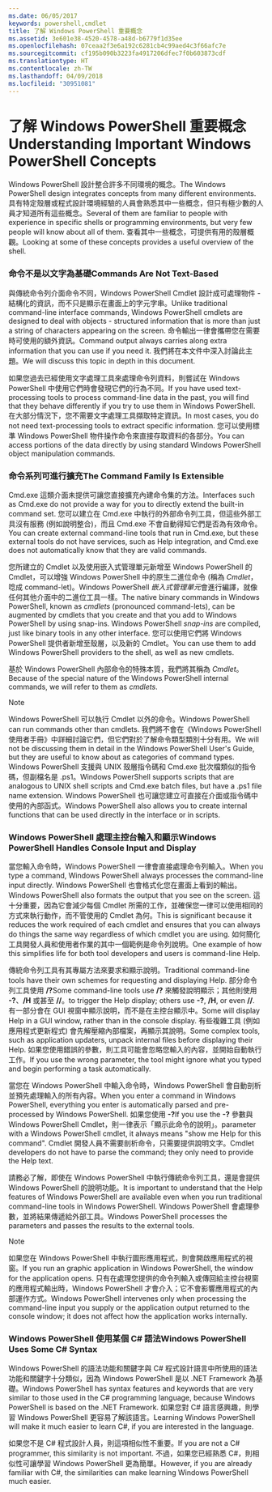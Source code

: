 ```yaml
---
ms.date: 06/05/2017
keywords: powershell,cmdlet
title: 了解 Windows PowerShell 重要概念
ms.assetid: 3e601e38-4520-4578-a48d-b6779f1d35ee
ms.openlocfilehash: 07ceaa2f3e6a192c6281cb4c99aed4c3f66afc7e
ms.sourcegitcommit: cf195b090b3223fa4917206dfec7f0b603873cdf
ms.translationtype: HT
ms.contentlocale: zh-TW
ms.lasthandoff: 04/09/2018
ms.locfileid: "30951081"
---
```

# <a name="understanding-important-windows-powershell-concepts"></a><span data-ttu-id="a76d6-103">了解 Windows PowerShell 重要概念</span><span class="sxs-lookup"><span data-stu-id="a76d6-103">Understanding Important Windows PowerShell Concepts</span></span>
<span data-ttu-id="a76d6-104">Windows PowerShell 設計整合許多不同環境的概念。</span><span class="sxs-lookup"><span data-stu-id="a76d6-104">The Windows PowerShell design integrates concepts from many different environments.</span></span> <span data-ttu-id="a76d6-105">具有特定殼層或程式設計環境經驗的人員會熟悉其中一些概念，但只有極少數的人員才知道所有這些概念。</span><span class="sxs-lookup"><span data-stu-id="a76d6-105">Several of them are familiar to people with experience in specific shells or programming environments, but very few people will know about all of them.</span></span> <span data-ttu-id="a76d6-106">查看其中一些概念，可提供有用的殼層概觀。</span><span class="sxs-lookup"><span data-stu-id="a76d6-106">Looking at some of these concepts provides a useful overview of the shell.</span></span>

### <a name="commands-are-not-text-based"></a><span data-ttu-id="a76d6-107">命令不是以文字為基礎</span><span class="sxs-lookup"><span data-stu-id="a76d6-107">Commands Are Not Text-Based</span></span>
<span data-ttu-id="a76d6-108">與傳統命令列介面命令不同，Windows PowerShell Cmdlet 設計成可處理物件 - 結構化的資訊，而不只是顯示在畫面上的字元字串。</span><span class="sxs-lookup"><span data-stu-id="a76d6-108">Unlike traditional command-line interface commands, Windows PowerShell cmdlets are designed to deal with objects - structured information that is more than just a string of characters appearing on the screen.</span></span> <span data-ttu-id="a76d6-109">命令輸出一律會攜帶您在需要時可使用的額外資訊。</span><span class="sxs-lookup"><span data-stu-id="a76d6-109">Command output always carries along extra information that you can use if you need it.</span></span> <span data-ttu-id="a76d6-110">我們將在本文件中深入討論此主題。</span><span class="sxs-lookup"><span data-stu-id="a76d6-110">We will discuss this topic in depth in this document.</span></span>

<span data-ttu-id="a76d6-111">如果您過去已經使用文字處理工具來處理命令列資料，則嘗試在 Windows PowerShell 中使用它們時會發現它們的行為不同。</span><span class="sxs-lookup"><span data-stu-id="a76d6-111">If you have used text-processing tools to process command-line data in the past, you will find that they behave differently if you try to use them in Windows PowerShell.</span></span> <span data-ttu-id="a76d6-112">在大部分情況下，您不需要文字處理工具擷取特定資訊。</span><span class="sxs-lookup"><span data-stu-id="a76d6-112">In most cases, you do not need text-processing tools to extract specific information.</span></span> <span data-ttu-id="a76d6-113">您可以使用標準 Windows PowerShell 物件操作命令來直接存取資料的各部分。</span><span class="sxs-lookup"><span data-stu-id="a76d6-113">You can access portions of the data directly by using standard Windows PowerShell object manipulation commands.</span></span>

### <a name="the-command-family-is-extensible"></a><span data-ttu-id="a76d6-114">命令系列可進行擴充</span><span class="sxs-lookup"><span data-stu-id="a76d6-114">The Command Family Is Extensible</span></span>
<span data-ttu-id="a76d6-115">Cmd.exe 這類介面未提供可讓您直接擴充內建命令集的方法。</span><span class="sxs-lookup"><span data-stu-id="a76d6-115">Interfaces such as Cmd.exe do not provide a way for you to directly extend the built-in command set.</span></span> <span data-ttu-id="a76d6-116">您可以建立在 Cmd.exe 中執行的外部命令列工具，但這些外部工具沒有服務 (例如說明整合)，而且 Cmd.exe 不會自動得知它們是否為有效命令。</span><span class="sxs-lookup"><span data-stu-id="a76d6-116">You can create external command-line tools that run in Cmd.exe, but these external tools do not have services, such as Help integration, and Cmd.exe does not automatically know that they are valid commands.</span></span>

<span data-ttu-id="a76d6-117">您所建立的 Cmdlet 以及使用嵌入式管理單元新增至 Windows PowerShell 的 Cmdlet，可以增強 Windows PowerShell 中的原生二進位命令 (稱為 *Cmdlet*，唸成 command-let)。Windows PowerShell *嵌入式管理單元*會進行編譯，就像任何其他介面中的二進位工具一樣。</span><span class="sxs-lookup"><span data-stu-id="a76d6-117">The native binary commands in Windows PowerShell, known as *cmdlets* (pronounced command-lets), can be augmented by cmdlets that you create and that you add to Windows PowerShell by using snap-ins. Windows PowerShell *snap-ins* are compiled, just like binary tools in any other interface.</span></span> <span data-ttu-id="a76d6-118">您可以使用它們將 Windows PowerShell 提供者新增至殼層，以及新的 Cmdlet。</span><span class="sxs-lookup"><span data-stu-id="a76d6-118">You can use them to add Windows PowerShell providers to the shell, as well as new cmdlets.</span></span>

<span data-ttu-id="a76d6-119">基於 Windows PowerShell 內部命令的特殊本質，我們將其稱為 *Cmdlet*。</span><span class="sxs-lookup"><span data-stu-id="a76d6-119">Because of the special nature of the Windows PowerShell internal commands, we will refer to them as *cmdlets*.</span></span>

> [!NOTE]
> <span data-ttu-id="a76d6-120">Windows PowerShell 可以執行 Cmdlet 以外的命令。</span><span class="sxs-lookup"><span data-stu-id="a76d6-120">Windows PowerShell can run commands other than cmdlets.</span></span> <span data-ttu-id="a76d6-121">我們將不會在《Windows PowerShell 使用者手冊》中詳細討論它們，但它們對於了解命令類型類別十分有用。</span><span class="sxs-lookup"><span data-stu-id="a76d6-121">We will not be discussing them in detail in the Windows PowerShell User's Guide, but they are useful to know about as categories of command types.</span></span> <span data-ttu-id="a76d6-122">Windows PowerShell 支援與 UNIX 殼層指令碼和 Cmd.exe 批次檔類似的指令碼，但副檔名是 .ps1。</span><span class="sxs-lookup"><span data-stu-id="a76d6-122">Windows PowerShell supports scripts that are analogous to UNIX shell scripts and Cmd.exe batch files, but have a .ps1 file name extension.</span></span> <span data-ttu-id="a76d6-123">Windows PowerShell 也可讓您建立可直接在介面或指令碼中使用的內部函式。</span><span class="sxs-lookup"><span data-stu-id="a76d6-123">Windows PowerShell also allows you to create internal functions that can be used directly in the interface or in scripts.</span></span>

### <a name="windows-powershell-handles-console-input-and-display"></a><span data-ttu-id="a76d6-124">Windows PowerShell 處理主控台輸入和顯示</span><span class="sxs-lookup"><span data-stu-id="a76d6-124">Windows PowerShell Handles Console Input and Display</span></span>
<span data-ttu-id="a76d6-125">當您輸入命令時，Windows PowerShell 一律會直接處理命令列輸入。</span><span class="sxs-lookup"><span data-stu-id="a76d6-125">When you type a command, Windows PowerShell always processes the command-line input directly.</span></span> <span data-ttu-id="a76d6-126">Windows PowerShell 也會格式化您在畫面上看到的輸出。</span><span class="sxs-lookup"><span data-stu-id="a76d6-126">Windows PowerShell also formats the output that you see on the screen.</span></span> <span data-ttu-id="a76d6-127">這十分重要，因為它會減少每個 Cmdlet 所需的工作，並確保您一律可以使用相同的方式來執行動作，而不管使用的 Cmdlet 為何。</span><span class="sxs-lookup"><span data-stu-id="a76d6-127">This is significant because it reduces the work required of each cmdlet and ensures that you can always do things the same way regardless of which cmdlet you are using.</span></span> <span data-ttu-id="a76d6-128">如何簡化工具開發人員和使用者作業的其中一個範例是命令列說明。</span><span class="sxs-lookup"><span data-stu-id="a76d6-128">One example of how this simplifies life for both tool developers and users is command-line Help.</span></span>

<span data-ttu-id="a76d6-129">傳統命令列工具有其專屬方法來要求和顯示說明。</span><span class="sxs-lookup"><span data-stu-id="a76d6-129">Traditional command-line tools have their own schemes for requesting and displaying Help.</span></span> <span data-ttu-id="a76d6-130">部分命令列工具使用 **/?**</span><span class="sxs-lookup"><span data-stu-id="a76d6-130">Some command-line tools use **/?**</span></span> <span data-ttu-id="a76d6-131">來觸發說明顯示；其他則使用 **-?**、**/H** 或甚至 **//**。</span><span class="sxs-lookup"><span data-stu-id="a76d6-131">to trigger the Help display; others use **-?**, **/H**, or even **//**.</span></span> <span data-ttu-id="a76d6-132">有一部分會在 GUI 視窗中顯示說明，而不是在主控台顯示中。</span><span class="sxs-lookup"><span data-stu-id="a76d6-132">Some will display Help in a GUI window, rather than in the console display.</span></span> <span data-ttu-id="a76d6-133">有些複雜工具 (例如應用程式更新程式) 會先解壓縮內部檔案，再顯示其說明。</span><span class="sxs-lookup"><span data-stu-id="a76d6-133">Some complex tools, such as application updaters, unpack internal files before displaying their Help.</span></span> <span data-ttu-id="a76d6-134">如果您使用錯誤的參數，則工具可能會忽略您輸入的內容，並開始自動執行工作。</span><span class="sxs-lookup"><span data-stu-id="a76d6-134">If you use the wrong parameter, the tool might ignore what you typed and begin performing a task automatically.</span></span>

<span data-ttu-id="a76d6-135">當您在 Windows PowerShell 中輸入命令時，Windows PowerShell 會自動剖析並預先處理輸入的所有內容。</span><span class="sxs-lookup"><span data-stu-id="a76d6-135">When you enter a command in Windows PowerShell, everything you enter is automatically parsed and pre-processed by Windows PowerShell.</span></span> <span data-ttu-id="a76d6-136">如果您使用 **-?**</span><span class="sxs-lookup"><span data-stu-id="a76d6-136">If you use the **-?**</span></span> <span data-ttu-id="a76d6-137">參數與 Windows PowerShell Cmdlet，則一律表示「顯示此命令的說明」。</span><span class="sxs-lookup"><span data-stu-id="a76d6-137">parameter with a Windows PowerShell cmdlet, it always means "show me Help for this command".</span></span> <span data-ttu-id="a76d6-138">Cmdlet 開發人員不需要剖析命令，只需要提供說明文字。</span><span class="sxs-lookup"><span data-stu-id="a76d6-138">Cmdlet developers do not have to parse the command; they only need to provide the Help text.</span></span>

<span data-ttu-id="a76d6-139">請務必了解，即使在 Windows PowerShell 中執行傳統命令列工具，還是會提供 Windows PowerShell 的說明功能。</span><span class="sxs-lookup"><span data-stu-id="a76d6-139">It is important to understand that the Help features of Windows PowerShell are available even when you run traditional command-line tools in Windows PowerShell.</span></span> <span data-ttu-id="a76d6-140">Windows PowerShell 會處理參數，並將結果傳遞給外部工具。</span><span class="sxs-lookup"><span data-stu-id="a76d6-140">Windows PowerShell processes the parameters and passes the results to the external tools.</span></span>

> [!NOTE]
> <span data-ttu-id="a76d6-141">如果您在 Windows PowerShell 中執行圖形應用程式，則會開啟應用程式的視窗。</span><span class="sxs-lookup"><span data-stu-id="a76d6-141">If you run an graphic application in Windows PowerShell, the window for the application opens.</span></span> <span data-ttu-id="a76d6-142">只有在處理您提供的命令列輸入或傳回給主控台視窗的應用程式輸出時，Windows PowerShell 才會介入；它不會影響應用程式的內部運作方式。</span><span class="sxs-lookup"><span data-stu-id="a76d6-142">Windows PowerShell intervenes only when processing the command-line input you supply or the application output returned to the console window; it does not affect how the application works internally.</span></span>

### <a name="windows-powershell-uses-some-c-syntax"></a><span data-ttu-id="a76d6-143">Windows PowerShell 使用某個 C# 語法</span><span class="sxs-lookup"><span data-stu-id="a76d6-143">Windows PowerShell Uses Some C# Syntax</span></span>
<span data-ttu-id="a76d6-144">Windows PowerShell 的語法功能和關鍵字與 C# 程式設計語言中所使用的語法功能和關鍵字十分類似，因為 Windows PowerShell 是以 .NET Framework 為基礎。</span><span class="sxs-lookup"><span data-stu-id="a76d6-144">Windows PowerShell has syntax features and keywords that are very similar to those used in the C# programming language, because Windows PowerShell is based on the .NET Framework.</span></span> <span data-ttu-id="a76d6-145">如果您對 C# 語言感興趣，則學習 Windows PowerShell 更容易了解該語言。</span><span class="sxs-lookup"><span data-stu-id="a76d6-145">Learning Windows PowerShell will make it much easier to learn C#, if you are interested in the language.</span></span>

<span data-ttu-id="a76d6-146">如果您不是 C# 程式設計人員，則這項相似性不重要。</span><span class="sxs-lookup"><span data-stu-id="a76d6-146">If you are not a C# programmer, this similarity is not important.</span></span> <span data-ttu-id="a76d6-147">不過，如果您已經熟悉 C#，則相似性可讓學習 Windows PowerShell 更為簡單。</span><span class="sxs-lookup"><span data-stu-id="a76d6-147">However, if you are already familiar with C#, the similarities can make learning Windows PowerShell much easier.</span></span>